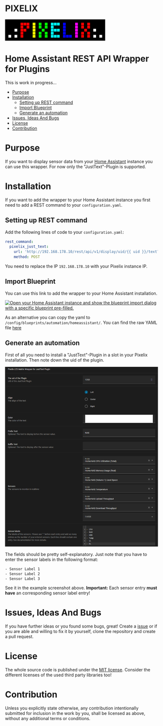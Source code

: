 
# PIXELIX <!-- omit in toc -->
![PIXELIX](./images/LogoBlack.png)

# Home Assistant REST API Wrapper for Plugins <!-- omit in toc -->
This is work in progress...

- [Purpose](#purpose)
- [Installation](#installation)
  - [Setting up REST command](#setting-up-rest-command)
  - [Import Blueprint](#import-blueprint)
  - [Generate an automation](#generate-an-automation)
- [Issues, Ideas And Bugs](#issues-ideas-and-bugs)
- [License](#license)
- [Contribution](#contribution)

# Purpose
If you want to display sensor data from your [Home Assistant](https://www.home-assistant.io/) instance you can use this wrapper.
For now only the "JustText"-Plugin is supported.

# Installation
If you want to add the wrapper to your Home Assistant instance you first need to add a REST command to your `configuration.yaml`.

## Setting up REST command
Add the following lines of code to your `configuration.yaml`:
```yaml
rest_command:
  pixelix_just_text:
    url: 'http://192.168.178.10/rest/api/v1/display/uid/{{ uid }}/text?text={{ "%5C" + align + "%5C" + color + text }}'
    method: POST
```
You need to replace the IP `192.168.178.10` with your Pixelix instance IP.

## Import Blueprint
You can use this link to add the wrapper to your Home Assistant installation.

[![Open your Home Assistant instance and show the blueprint import dialog with a specific blueprint pre-filled.](https://my.home-assistant.io/badges/blueprint_import.svg)](https://my.home-assistant.io/redirect/blueprint_import/?blueprint_url=https%3A%2F%2Fgithub.com%2FBlueAndi%2Fesp-rgb-led-matrix%2Fblob%2FDevelopment%2Fdoc%2Fhomeassistant%2Fpixelix-justtext.yaml)

As an alternative you can copy the yaml to  `/config/blueprints/automation/homeassistant/`.
You can find the raw YAML file [here](./homeassistant/pixelix-justtext.yaml "here")

## Generate an automation
First of all you need to install a "JustText"-Plugin in a slot in your Pixelix installation. Then note down the uid of the plugin.

![Example Home Assistant Automation](./../doc/images/HomeassistantJustTextAutomation.png)

The fields should be pretty self-explanatory.
Just note that you have to enter the sensor labels in the following format:
```
- Sensor Label 1
- Sensor Label 2
- Sensor Label 3
```
See it in the example screenshot above.
**Important:** Each sensor entry **must have** an corresponding sensor label entry!

# Issues, Ideas And Bugs
If you have further ideas or you found some bugs, great! Create a [issue](https://github.com/BlueAndi/esp-rgb-led-matrix/issues) or if you are able and willing to fix it by yourself, clone the repository and create a pull request.

# License
The whole source code is published under the [MIT license](http://choosealicense.com/licenses/mit/).
Consider the different licenses of the used third party libraries too!

# Contribution
Unless you explicitly state otherwise, any contribution intentionally submitted for inclusion in the work by you, shall be licensed as above, without any
additional terms or conditions.
